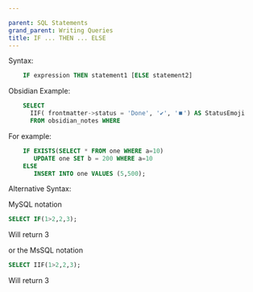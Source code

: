 ```yaml
---

parent: SQL Statements
grand_parent: Writing Queries
title: IF ... THEN ... ELSE
---
```


Syntax:

```sql
    IF expression THEN statement1 [ELSE statement2]
```

Obsidian Example:

```sql
    SELECT
      IIF( frontmatter->status = 'Done', '✔️', '⏹️') AS StatusEmoji
      FROM obsidian_notes WHERE
```

For example:

```sql
    IF EXISTS(SELECT * FROM one WHERE a=10)
       UPDATE one SET b = 200 WHERE a=10
    ELSE
       INSERT INTO one VALUES (5,500);
```

Alternative Syntax:

MySQL notation

```sql
SELECT IF(1>2,2,3);
```

Will return 3

or the MsSQL notation

```sql
SELECT IIF(1>2,2,3);
```

Will return 3
